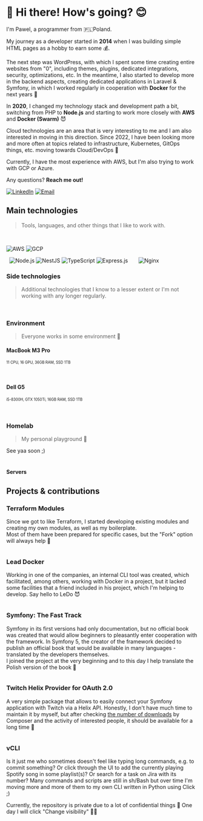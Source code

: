 # 👋 Hi there! How's going? 😊

I'm Pawel, a programmer from 🇵🇱Poland.

<p>
My journey as a developer started in <b>2014</b> when I was building simple HTML pages as a hobby to earn some 💰.

The next step was WordPress, with which I spent some time creating entire websites from "0", including themes, plugins, dedicated integrations, security, optimizations, etc. In the meantime, I also started to develop more in the backend aspects, creating dedicated applications in Laravel & Symfony, in which I worked regularly in cooperation with **Docker** for the next years 👾

In <b>2020</b>, I changed my technology stack and development path a bit, switching from PHP to **Node.js** and starting to work more closely with **AWS** and **Docker (Swarm)** 😈
</p>

<p>
  Cloud technologies are an area that is very interesting to me and I am also interested in moving in this direction. Since 2022, I have been looking more and more often at topics related to infrastructure, Kubernetes, GitOps things, etc. moving towards Cloud/DevOps 👹

  Currently, I have the most experience with AWS, but I'm also trying to work with GCP or Azure.
</p>

<p>Any questions? <b>Reach me out!</b></p>
<p>
<a href="https://www.linkedin.com/in/pawel-farys/" target="_blank"><img src="https://img.shields.io/badge/LinkedIn-blue?logo=linkedin&logoColor=white&style=for-the-badge" alt="LinkedIn" /></a>
<a href="mailto:pmg.farys@gmail.com"><img src="https://img.shields.io/badge/Email-404d59?style=for-the-badge&logo=gmail&logoColor=white" alt="Email" /></a>
</p>

<h2 id="main-tech">Main technologies</h2>

> Tools, languages, and other things that I like to work with.

<p>
  <img src="https://img.shields.io/badge/kubernetes-%23326ce5.svg?style=for-the-badge&logo=kubernetes&logoColor=white" alt="" />
  <img src="https://img.shields.io/badge/k3s-%23ffc61c.svg?style=for-the-badge&logo=k3s&logoColor=black" alt="" />
  <img src="https://img.shields.io/badge/terraform-%235835CC.svg?style=for-the-badge&logo=terraform&logoColor=white" alt="" />
  <img src="https://img.shields.io/badge/docker-%230db7ed.svg?style=for-the-badge&logo=docker&logoColor=white" alt="" />
  <img src="https://img.shields.io/badge/argocd-%23ef7b4d.svg?style=for-the-badge&logo=argo&logoColor=white" alt="" />
  <img src="https://img.shields.io/badge/prometheus-%23e6522c.svg?style=for-the-badge&logo=prometheus&logoColor=white" alt="" />
  <img src="https://img.shields.io/badge/grafana-%23f46800.svg?style=for-the-badge&logo=grafana&logoColor=white" alt="" />
  <img src="https://img.shields.io/badge/helm-0f1689.svg?style=for-the-badge&logo=helm&logoColor=white" alt="" />
  <img src="https://img.shields.io/badge/kustomize-%23326ce5.svg?style=for-the-badge&logo=kubernetes&logoColor=white" alt="" />
  <img src="https://img.shields.io/badge/podman-892ca0.svg?style=for-the-badge&logo=podman&logoColor=white" alt="" />
</p>
<p>
  <img src="https://img.shields.io/badge/Amazon_AWS-232F3E?style=for-the-badge&logo=amazon-aws&logoColor=white" alt="AWS" />
  <img src="https://img.shields.io/badge/Google_Cloud-%234285F4?style=for-the-badge&logo=google-cloud&logoColor=white" alt="GCP" />
</p>

<p>
  <img src="https://img.shields.io/badge/Python-3776AB?style=for-the-badge&logo=python&logoColor=white" alt="" />
  <img src="https://img.shields.io/badge/go-%2300ADD8.svg?style=for-the-badge&logo=go&logoColor=white" alt="" />
  <img src="https://img.shields.io/badge/node.js-43853D?style=for-the-badge&logo=node.js&logoColor=white" alt="Node.js" />
  <img src="https://img.shields.io/badge/nestjs-%23E0234E.svg?style=for-the-badge&logo=nestjs&logoColor=white" alt="NestJS" />
  <img src="https://img.shields.io/badge/typescript-%23007ACC.svg?style=for-the-badge&logo=typescript&logoColor=white" alt="TypeScript" />
  <img src="https://img.shields.io/badge/express.js-%23404d59.svg?style=for-the-badge&logo=express&logoColor=%2361DAFB" alt="Express.js" />
  <img src="https://img.shields.io/badge/postgreSQL-%23316192.svg?style=for-the-badge&logo=postgresql&logoColor=white" alt="" />
  <img src="https://img.shields.io/badge/redis-%23DD0031.svg?style=for-the-badge&logo=redis&logoColor=white" alt="" />
  <img src="https://img.shields.io/badge/MongoDB-%234ea94b.svg?style=for-the-badge&logo=mongodb&logoColor=white" alt="" />
  <img src="https://img.shields.io/badge/-ElasticSearch-005571?style=for-the-badge&logo=elasticsearch" alt="" />
  <img src="https://img.shields.io/badge/prettier-1A2C34?style=for-the-badge&logo=prettier&logoColor=F7BA3E" alt="" />
  <img src="https://img.shields.io/badge/Node--Red-8F0000?style=for-the-badge&logo=nodered&logoColor=white" alt="" />
  <img src="https://img.shields.io/badge/nginx-%23009639.svg?style=for-the-badge&logo=nginx&logoColor=white" alt="Nginx" />
</p>


<h3 id="extra-tech">Side technologies</h3>

> Additional technologies that I know to a lesser extent or I'm not working with any longer regularly. <br />

<p>
  <img src="https://img.shields.io/badge/php%207-%23777BB4.svg?style=for-the-badge&logo=php&logoColor=white" alt="" />
  <img src="https://img.shields.io/badge/symfony%204/5-%23000000.svg?style=for-the-badge&logo=symfony&logoColor=white" alt="" />
  <img src="https://shields.io/badge/react-gray?logo=react&style=for-the-badge" alt="" />
</p>


<h3>Environment</h3>

> Everyone works in some environment 👻

<h4>MacBook M3 Pro</h4>

<sub><sup>11 CPU, 16 GPU, 36GB RAM, SSD 1TB</sup></sub>

<p>
  <img src="https://img.shields.io/badge/macos-000000?style=for-the-badge&logo=macos&logoColor=white" alt="" />
  <img src="https://img.shields.io/badge/tmux-1BB91F?style=for-the-badge&logo=tmux&logoColor=white" alt="" />
  <img src="https://img.shields.io/badge/ZSH-121011?style=for-the-badge&logo=gnu-bash&logoColor=white" alt="" />
  <img src="https://img.shields.io/badge/iterm2-000000?style=for-the-badge&logo=iterm2&logoColor=white" alt="" />
</p>

<h4>Dell G5</h4>

<sub><sup>i5-8300H, GTX 1050Ti, 16GB RAM, SSD 1TB</sup></sub>

<p>
  <img src="https://img.shields.io/badge/Arch_Linux-1793D1?style=for-the-badge&logo=arch-linux&logoColor=white" alt="" />
  <img src="https://img.shields.io/badge/alacritty-F46D01?style=for-the-badge&logo=alacritty&logoColor=white" alt="" />
  <img src="https://img.shields.io/badge/tmux-1BB91F?style=for-the-badge&logo=tmux&logoColor=white" alt="" />
  <img src="https://img.shields.io/badge/ZSH-121011?style=for-the-badge&logo=gnu-bash&logoColor=white" alt="" />
  <img src="https://img.shields.io/badge/VIM-%2311AB00.svg?&style=for-the-badge&logo=vim&logoColor=white" alt="" />
  <img src="https://img.shields.io/badge/wayland-FFA500?style=for-the-badge&logo=wayland&logoColor=white" alt="" />
</p>

<h3>Homelab</h3>

> My personal playground 🛝

See yaa soon ;)

# <h4>Servers</h4>

## Projects & contributions

### Terraform Modules

Since we got to like Terraform, I started developing existing modules and creating my own modules, as well as my boilerplate. <br />Most of them have been prepared for specific cases, but the "Fork" option will always help 👹

<a href="https://github.com/orgs/vrs-factory/repositories?q=terraform-&type=all&language=&sort="><img src="https://img.shields.io/badge/check%20modules-9619d2.svg?style=for-the-badge&logo=terraform&logoColor=white" alt="" /></a>

### Lead Docker

Working in one of the companies, an internal CLI tool was created, which facilitated, among others, working with Docker in a project, but it lacked some facilities that a friend included in his project, which I'm helping to develop. Say hello to LeDo 😈

<a href="https://github.com/paramah/ledo"><img src="https://img.shields.io/badge/start%20with%20ledo-4053D6.svg?style=for-the-badge&logo=docker&logoColor=white" alt="" /></a>

### Symfony: The Fast Track

Symfony in its first versions had only documentation, but no official book was created that would allow beginners to pleasantly enter cooperation with the framework. In Symfony 5, the creator of the framework decided to publish an official book that would be available in many languages - translated by the developers themselves. <br />
I joined the project at the very beginning and to this day I help translate the Polish version of the book 📖

<a href="https://symfony.com/book"><img src="https://img.shields.io/badge/learn%20symfony-000000.svg?style=for-the-badge&logo=symfony&logoColor=white" alt="" /></a>

### Twitch Helix Provider for OAuth 2.0

A very simple package that allows to easily connect your Symfony application with Twitch via a Helix API.
Honestly, I don't have much time to maintain it by myself, but after checking <a href="https://packagist.org/packages/vertisan/oauth2-twitch-helix/stats">the number of downloads</a> by Composer and the activity of interested people, it should be available for a long time 🥰

<a href="https://github.com/vertisan/oauth2-twitch-helix"><img src="https://img.shields.io/badge/start%20your%20stream-9146FF.svg?style=for-the-badge&logo=twitch&logoColor=white" alt="" /></a>

### vCLI

Is it just me who sometimes doesn't feel like typing long commands, e.g. to commit something? Or click through the UI to add the currently playing Spotify song in some playlist(s)? Or search for a task on Jira with its number?
Many commands and scripts are still in sh/Bash but over time I'm moving more and more of them to my own CLI written in Python using Click ;)

Currently, the repository is private due to a lot of confidential things 🫣
One day I will click "Change visibility" 🤙🏼

<!-- ## Stats

<img src="https://github-readme-stats.vercel.app/api?username=vertisan&theme=dark&include_all_commits=true&count_private=true&hide_border=true" alt="Activity Stats" /> -->
